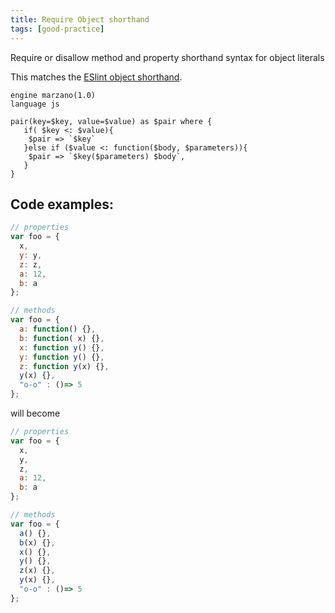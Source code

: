 ```yaml
---
title: Require Object shorthand
tags: [good-practice]
---
```


Require or disallow method and property shorthand syntax for object literals

This matches the [ESlint object shorthand](https://eslint.org/docs/latest/rules/object-shorthand).


```grit
engine marzano(1.0)
language js

pair(key=$key, value=$value) as $pair where {
   if( $key <: $value){
    $pair => `$key`
   }else if ($value <: function($body, $parameters)){
    $pair => `$key($parameters) $body`,
   }
}
```

## Code examples:
```js
// properties
var foo = {
  x,
  y: y,
  z: z,
  a: 12,
  b: a
};

// methods
var foo = {
  a: function() {},
  b: function( x) {},
  x: function y() {},
  y: function y() {},
  z: function y(x) {},
  y(x) {},
  "o-o" : ()=> 5
};
```
will become
```js
// properties
var foo = {
  x,
  y,
  z,
  a: 12,
  b: a
};

// methods
var foo = {
  a() {},
  b(x) {},
  x() {},
  y() {},
  z(x) {},
  y(x) {},
  "o-o" : ()=> 5
};
```
